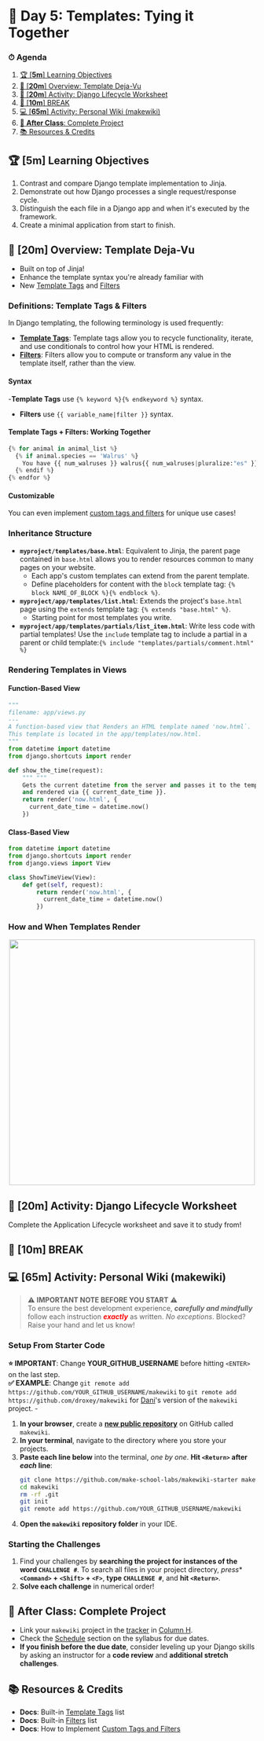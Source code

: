 # 📜 Day 5: Templates: Tying it Together

### ⏱ Agenda

1. [🏆 [**5m**] Learning Objectives](#%f0%9f%8f%86-5m-learning-objectives)
2. [📖 [**20m**] Overview: Template Deja-Vu](#%f0%9f%93%96-20m-overview-template-deja-vu)
3. [📝 [**20m**] Activity: Django Lifecycle Worksheet](#%f0%9f%93%9d-20m-activity-django-lifecycle-worksheet)
4. [🌴 [**10m**] BREAK](#%f0%9f%8c%b4-10m-break)
5. [💻 [**65m**] Activity: Personal Wiki (makewiki)](#%f0%9f%92%bb-65m-activity-personal-wiki-makewiki)
6. [🌃 **After Class**: Complete Project](#%f0%9f%8c%83-after-class-complete-project)
7. [📚 Resources & Credits](#%f0%9f%93%9a-resources--credits)

## 🏆 [**5m**] Learning Objectives

1. Contrast and compare Django template implementation to Jinja.
2. Demonstrate out how Django processes a single request/response cycle.
3. Distinguish the each file in a Django app and when it's executed by the framework.
4. Create a minimal application from start to finish.

## 📖 [**20m**] Overview: Template Deja-Vu

- Built on top of Jinja!
- Enhance the template syntax you're already familiar with
- New [Template Tags] and [Filters]

### Definitions: Template Tags & Filters

In Django templating, the following terminology is used frequently:

- [**Template Tags**](https://docs.djangoproject.com/en/2.2/ref/templates/builtins/#built-in-tag-reference): Template tags allow you to recycle functionality, iterate, and use conditionals to control how your HTML is rendered.
- [**Filters**](https://docs.djangoproject.com/en/2.2/ref/templates/builtins/#built-in-filter-reference): Filters allow you to compute or transform any value in the template itself, rather than the view.

#### Syntax

-**Template Tags** use `{% keyword %}{% endkeyword %}` syntax.

- **Filters** use `{{ variable_name|filter }}` syntax.

#### Template Tags + Filters: Working Together

  ```python
  {% for animal in animal_list %}
    {% if animal.species == 'Walrus' %}
      You have {{ num_walruses }} walrus{{ num_walruses|pluralize:"es" }}.
    {% endif %}
  {% endfor %}
  ```

#### Customizable

  You can even implement [custom tags and filters] for unique use cases!

### Inheritance Structure

- **`myproject/templates/base.html`**: Equivalent to Jinja, the parent page contained in  `base.html` allows you to render resources common to many pages on your website.
  - Each app's custom templates can extend from the parent template.
  - Define placeholders for content with the `block` template tag: `{% block NAME_OF_BLOCK %}{% endblock %}`.
- **`myproject/app/templates/list.html`**: Extends the project's `base.html` page using the `extends` template tag: `{% extends "base.html" %}`.
  - Starting point for most templates you write.
- **`myproject/app/templates/partials/list_item.html`**: Write less code with partial templates! Use the `include` template tag to include a partial in a parent or child template:`{% include "templates/partials/comment.html" %}`

### Rendering Templates in Views

#### Function-Based View

```python
"""
filename: app/views.py
---
A function-based view that Renders an HTML template named 'now.html`.
This template is located in the app/templates/now.html.
"""
from datetime import datetime
from django.shortcuts import render

def show_the_time(request):
    """ """
    Gets the current datetime from the server and passes it to the template,
    and rendered via {{ current_date_time }}.
    return render('now.html', {
      current_date_time = datetime.now()
    })
```

#### Class-Based View

```python
from datetime import datetime
from django.shortcuts import render
from django.views import View

class ShowTimeView(View):
    def get(self, request):
        return render('now.html', {
          current_date_time = datetime.now()
        })
```

### How and When Templates Render

<p align="center">
  <img src="https://github.com/Make-School-Courses/BEW-1.2-Authentication-and-Associations/Lessons/Assets/django-lifecycle.png?raw=true" width="500">
</p>

## 📝 [**20m**] Activity: Django Lifecycle Worksheet

Complete the Application Lifecycle worksheet and save it to study from!

## 🌴 [**10m**] BREAK

## 💻 [**65m**] Activity: Personal Wiki (makewiki)

> ⚠️ **IMPORTANT NOTE BEFORE YOU START** ⚠️ <br>
> To ensure the best development experience, **_carefully and mindfully_** follow each instruction <font color="red">**_exactly_**</font> as written. _No exceptions_. Blocked? Raise your hand and let us know!

### Setup From Starter Code

 **⭐️ IMPORTANT**: Change **YOUR_GITHUB_USERNAME** before hitting `<ENTER>` on the last step.<br>**✅ EXAMPLE**: Change `git remote add https://github.com/YOUR_GITHUB_USERNAME/makewiki` to `git remote add https://github.com/droxey/makewiki` for [Dani](https://github.com/droxey/makewiki)'s version of the `makewiki` project.
      -
1. **In your browser**, create a **[new public repository](https://github.com/new)** on GitHub called `makewiki`.
2. **In your terminal**, navigate to the directory where you store your projects.
3. **Paste each line below** into the terminal, *one by one*. **Hit `<Return>` after *each* line**:
    ```bash
   git clone https://github.com/make-school-labs/makewiki-starter makewiki
   cd makewiki
   rm -rf .git
   git init
   git remote add https://github.com/YOUR_GITHUB_USERNAME/makewiki
   ```
4. **Open the `makewiki` repository folder** in your IDE.

### Starting the Challenges

1. Find your challenges by **searching the project for instances of the word `CHALLENGE #`**. To search all files in your project directory, *press** **`<Command>` + `<Shift>` + `<F>`**, **type `CHALLENGE #`**, and **hit `<Return>`**.
2.  **Solve each challenge** in numerical order!

## 🌃 **After Class**: Complete Project

- Link your `makewiki` project in the [tracker] in [Column H](https://docs.google.com/spreadsheets/d/1lqgLdtLawKbIfsHinBktLNc2i_Axtmex6oHOsmlkCXg/edit#gid=1530489478&range=H:H).
- Check the [Schedule](https://github.com/Make-School-Courses/BEW-1.2-Authentication-and-Associations/blob/master/README.md#Schedule) section on the syllabus for due dates.
- **If you finish before the due date**, consider leveling up your Django skills by asking an instructor for a **code review** and **additional stretch challenges**.

## 📚 Resources & Credits

- **Docs**: Built-in [Template Tags] list
- **Docs**: Built-in [Filters] list
- **Docs**: How to Implement [Custom Tags and Filters]

[Template Tags]:(https://docs.djangoproject.com/en/2.2/ref/templates/builtins/#built-in-tag-reference)
[Filters]:(https://docs.djangoproject.com/en/2.2/ref/templates/builtins/#built-in-filter-reference)
[makewiki starter codebase]:(https://github.com/make-school-labs/makewiki-starterpack)
[new repository]: (https://github.com/new)
[tracker]: (https://make.sc/trackbew1.2)
[Custom Tags and Filters]:(https://docs.djangoproject.com/en/2.2/howto/custom-template-tags/)
